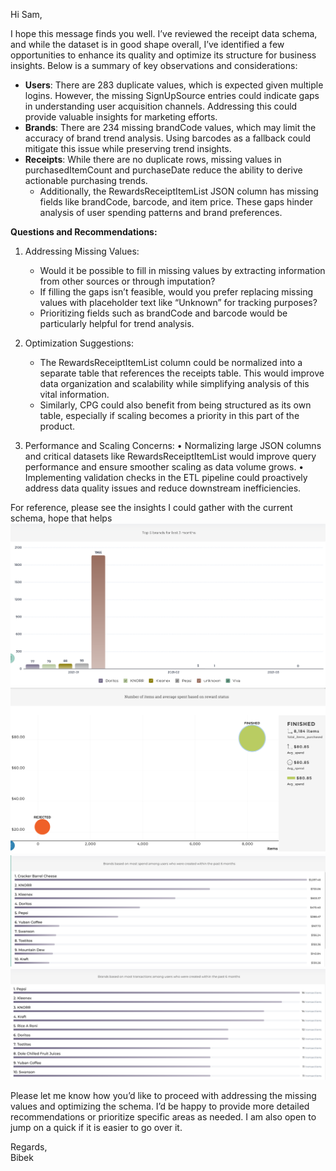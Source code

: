 Hi Sam,

I hope this message finds you well. I’ve reviewed the receipt data schema, and while the dataset is in good shape overall, I’ve identified a few opportunities to enhance its quality and optimize its structure for business insights. Below is a summary of key observations and considerations:

- **Users**: There are 283 duplicate values, which is expected given multiple logins. However, the missing SignUpSource entries could indicate gaps in understanding user acquisition channels. Addressing this could provide valuable insights for marketing efforts.
- **Brands**: There are 234 missing brandCode values, which may limit the accuracy of brand trend analysis. Using barcodes as a fallback could mitigate this issue while preserving trend insights.
- **Receipts**: While there are no duplicate rows, missing values in purchasedItemCount and purchaseDate reduce the ability to derive actionable purchasing trends.
  - Additionally, the RewardsReceiptItemList JSON column has missing fields like brandCode, barcode, and item price. These gaps hinder analysis of user spending patterns and brand preferences.

**Questions and Recommendations:**
1. Addressing Missing Values:
   - Would it be possible to fill in missing values by extracting information from other sources or through imputation?
   - If filling the gaps isn’t feasible, would you prefer replacing missing values with placeholder text like “Unknown” for tracking purposes?
   - Prioritizing fields such as brandCode and barcode would be particularly helpful for trend analysis.
 
2. Optimization Suggestions:
    - The RewardsReceiptItemList column could be normalized into a separate table that references the receipts table. This would improve data organization and scalability while simplifying analysis of this vital information.
    - Similarly, CPG could also benefit from being structured as its own table, especially if scaling becomes a priority in this part of the product.

3. Performance and Scaling Concerns:
	•	Normalizing large JSON columns and critical datasets like RewardsReceiptItemList would improve query performance and ensure smoother scaling as data volume grows.
	•	Implementing validation checks in the ETL pipeline could proactively address data quality issues and reduce downstream inefficiencies.

For reference, please see the insights I could gather with the current schema, hope that helps
![Top Brand viz](../assets/Top_5_brands_viz.png)
![reward viz](../assets/reward_status_viz_2.png)
![brand_trend_viz_1](../assets/Brand_trend_viz_1.png)
![brand_trend_viz_2](../assets/Brand_trend_viz_2.png)


Please let me know how you’d like to proceed with addressing the missing values and optimizing the schema. I’d be happy to provide more detailed recommendations or prioritize specific areas as needed. I am also open to jump on a quick if it is easier to go over it.

Regards,    
Bibek
